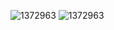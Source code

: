 
![1372963](https://www.codewars.com/users/Doc-Rex/badges/large)
![1372963](https://encrypted-tbn0.gstatic.com/images?q=tbn:ANd9GcTNK1-pbMeb8hnFuoIYvzvo_O8-SB5gUGf9eg&s)

